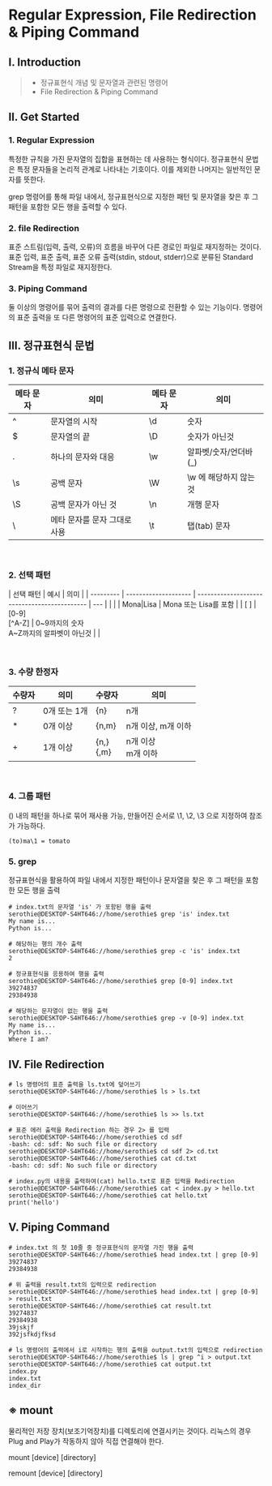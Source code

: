 # Regular Expression, File Redirection & Piping Command

## Ⅰ. Introduction

> - 정규표현식 개념 및 문자열과 관련된 명령어
> - File Redirection & Piping Command

## Ⅱ. Get Started

### 1. Regular Expression

특정한 규칙을 가진 문자열의 집합을 표현하는 데 사용하는 형식이다. 정규표현식 문법은 특정 문자들을 논리적 관계로 나타내는 기호이다. 이를 제외한 나머지는 일반적인 문자를 뜻한다.

grep 명령어를 통해 파일 내에서, 정규표현식으로 지정한 패턴 및 문자열을 찾은 후 그 패턴을 포함한 모든 행을 출력할 수 있다.

### 2. file Redirection

표준 스트림(입력, 출력, 오류)의 흐름을 바꾸어 다른 경로인 파일로 재지정하는 것이다. 표준 입력, 표준 출력, 표준 오류 출력(stdin, stdout, stderr)으로 분류된 Standard Stream을 특정 파일로 재지정한다.

### 3. Piping Command

둘 이상의 명령어를 묶어 출력의 결과를 다른 명령으로 전환할 수 있는 기능이다. 명령어의 표준 출력을 또 다른 명령어의 표준 입력으로 연결한다.

## Ⅲ. 정규표현식 문법

### 1. 정규식 메타 문자

| 메타 문자 | 의미                         | 메타 문자 | 의미                   |
| --------- | ---------------------------- | --------- | ---------------------- |
| ^         | 문자열의 시작                | \d        | 숫자                   |
| $         | 문자열의 끝                  | \D        | 숫자가 아닌것          |
| .         | 하나의 문자와 대응           | \w        | 알파벳/숫자/언더바(\_) |
| \s        | 공백 문자                    | \W        | \w 에 해당하지 않는 것 |
| \S        | 공백 문자가 아닌 것          | \n        | 개행 문자              |
| \         | 메타 문자를 문자 그대로 사용 | \t        | 탭(tab) 문자           |

</br>

### 2. 선택 패턴

| 선택 패턴 | 예시                 | 의미                                         |
| --------- | -------------------- | -------------------------------------------- | --- |
| \|        | Mona\|Lisa           | Mona 또는 Lisa를 포함                        |
| \[ \]     | \[0-9\]</br>\[^A-Z\] | 0~9까지의 숫자</br>A~Z까지의 알파벳이 아닌것 |     |

</br>

### 3. 수량 한정자

| 수량자 | 의미         | 수량자        | 의미                  |
| ------ | ------------ | ------------- | --------------------- |
| ?      | 0개 또는 1개 | {n}           | n개                   |
| \*     | 0개 이상     | {n,m}         | n개 이상, m개 이하    |
| +      | 1개 이상     | {n,}</br>{,m} | n개 이상</br>m개 이하 |

</br>

### 4. 그룹 패턴

() 내의 패턴을 하나로 묶어 재사용 가능, 만들어진 순서로 \1, \2, \3 으로 지정하여 참조가 가능하다.

`(to)ma\1 = tomato`

### 5. grep

정규표현식을 활용하여 파일 내에서 지정한 패턴이나 문자열을 찾은 후 그 패턴을 포함한 모든 행을 출력

```shell
# index.txt의 문자열 'is' 가 포함된 행을 출력
serothie@DESKTOP-S4HT646://home/serothie$ grep 'is' index.txt
My name is...
Python is...

# 해당하는 행의 개수 출력
serothie@DESKTOP-S4HT646://home/serothie$ grep -c 'is' index.txt
2

# 정규표현식을 응용하여 행을 출력
serothie@DESKTOP-S4HT646://home/serothie$ grep [0-9] index.txt
39274837
29384938

# 해당하는 문자열이 없는 행을 출력
serothie@DESKTOP-S4HT646://home/serothie$ grep -v [0-9] index.txt
My name is...
Python is...
Where I am?
```

## Ⅳ. File Redirection

```shell
# ls 명령어의 표준 출력을 ls.txt에 덮어쓰기
serothie@DESKTOP-S4HT646://home/serothie$ ls > ls.txt

# 이어쓰기
serothie@DESKTOP-S4HT646://home/serothie$ ls >> ls.txt

# 표준 에러 출력을 Redirection 하는 경우 2> 를 입력
serothie@DESKTOP-S4HT646://home/serothie$ cd sdf
-bash: cd: sdf: No such file or directory
serothie@DESKTOP-S4HT646://home/serothie$ cd sdf 2> cd.txt
serothie@DESKTOP-S4HT646://home/serothie$ cat cd.txt
-bash: cd: sdf: No such file or directory

# index.py의 내용을 출력하여(cat) hello.txt로 표준 입력을 Redirection
serothie@DESKTOP-S4HT646://home/serothie$ cat < index.py > hello.txt
serothie@DESKTOP-S4HT646://home/serothie$ cat hello.txt
print('hello')
```

## Ⅴ. Piping Command

```shell
# index.txt 의 첫 10줄 중 정규표현식의 문자열 가진 행을 출력
serothie@DESKTOP-S4HT646://home/serothie$ head index.txt | grep [0-9]
39274837
29384938

# 위 출력을 result.txt의 입력으로 redirection
serothie@DESKTOP-S4HT646://home/serothie$ head index.txt | grep [0-9] > result.txt
serothie@DESKTOP-S4HT646://home/serothie$ cat result.txt
39274837
29384938
39jskjf
392jsfkdjfksd

# ls 명령어의 출력에서 i로 시작하는 행의 출력을 output.txt의 입력으로 redirection
serothie@DESKTOP-S4HT646://home/serothie$ ls | grep ^i > output.txt
serothie@DESKTOP-S4HT646://home/serothie$ cat output.txt
index.py
index.txt
index_dir
```

## ※ mount

물리적인 저장 장치(보조기억장치)를 디렉토리에 연결시키는 것이다. 리눅스의 경우 Plug and Play가 작동하지 않아 직접 연결해야 한다.

mount [device] [directory]
</br>

remount [device] [directory]
